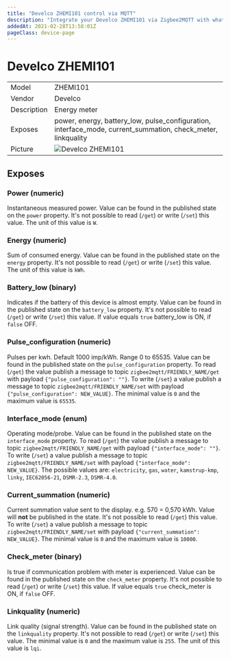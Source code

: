 ```yaml
---
title: "Develco ZHEMI101 control via MQTT"
description: "Integrate your Develco ZHEMI101 via Zigbee2MQTT with whatever smart home infrastructure you are using without the vendors bridge or gateway."
addedAt: 2021-02-28T13:58:01Z
pageClass: device-page
---
```


<!-- !!!! -->
<!-- ATTENTION: This file is auto-generated through docgen! -->
<!-- You can only edit the "Notes"-Section between the two comment lines "Notes BEGIN" and "Notes END". -->
<!-- Do not use h1 or h2 heading within "## Notes"-Section. -->
<!-- !!!! -->

# Develco ZHEMI101

|     |     |
|-----|-----|
| Model | ZHEMI101  |
| Vendor  | Develco  |
| Description | Energy meter |
| Exposes | power, energy, battery_low, pulse_configuration, interface_mode, current_summation, check_meter, linkquality |
| Picture | ![Develco ZHEMI101](https://www.zigbee2mqtt.io/images/devices/ZHEMI101.jpg) |


<!-- Notes BEGIN: You can edit here. Add "## Notes" headline if not already present. -->


<!-- Notes END: Do not edit below this line -->



## Exposes

### Power (numeric)
Instantaneous measured power.
Value can be found in the published state on the `power` property.
It's not possible to read (`/get`) or write (`/set`) this value.
The unit of this value is `W`.

### Energy (numeric)
Sum of consumed energy.
Value can be found in the published state on the `energy` property.
It's not possible to read (`/get`) or write (`/set`) this value.
The unit of this value is `kWh`.

### Battery_low (binary)
Indicates if the battery of this device is almost empty.
Value can be found in the published state on the `battery_low` property.
It's not possible to read (`/get`) or write (`/set`) this value.
If value equals `true` battery_low is ON, if `false` OFF.

### Pulse_configuration (numeric)
Pulses per kwh. Default 1000 imp/kWh. Range 0 to 65535.
Value can be found in the published state on the `pulse_configuration` property.
To read (`/get`) the value publish a message to topic `zigbee2mqtt/FRIENDLY_NAME/get` with payload `{"pulse_configuration": ""}`.
To write (`/set`) a value publish a message to topic `zigbee2mqtt/FRIENDLY_NAME/set` with payload `{"pulse_configuration": NEW_VALUE}`.
The minimal value is `0` and the maximum value is `65535`.

### Interface_mode (enum)
Operating mode/probe.
Value can be found in the published state on the `interface_mode` property.
To read (`/get`) the value publish a message to topic `zigbee2mqtt/FRIENDLY_NAME/get` with payload `{"interface_mode": ""}`.
To write (`/set`) a value publish a message to topic `zigbee2mqtt/FRIENDLY_NAME/set` with payload `{"interface_mode": NEW_VALUE}`.
The possible values are: `electricity`, `gas`, `water`, `kamstrup-kmp`, `linky`, `IEC62056-21`, `DSMR-2.3`, `DSMR-4.0`.

### Current_summation (numeric)
Current summation value sent to the display. e.g. 570 = 0,570 kWh.
Value will **not** be published in the state.
It's not possible to read (`/get`) this value.
To write (`/set`) a value publish a message to topic `zigbee2mqtt/FRIENDLY_NAME/set` with payload `{"current_summation": NEW_VALUE}`.
The minimal value is `0` and the maximum value is `10000`.

### Check_meter (binary)
Is true if communication problem with meter is experienced.
Value can be found in the published state on the `check_meter` property.
It's not possible to read (`/get`) or write (`/set`) this value.
If value equals `true` check_meter is ON, if `false` OFF.

### Linkquality (numeric)
Link quality (signal strength).
Value can be found in the published state on the `linkquality` property.
It's not possible to read (`/get`) or write (`/set`) this value.
The minimal value is `0` and the maximum value is `255`.
The unit of this value is `lqi`.

